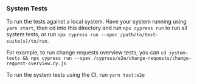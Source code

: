 ### System Tests

To run the tests against a local system. Have your system running using `yarn start`, then cd into this directory and run `npx cypress run` to run all system tests, or run `npx cypress run --spec /path/to/test-suite(s)/to/run`.

For example, to run change requests overview tests, you can `cd system-tests && npx cypress run --spec /cypress/e2e/change-requests/change-request-overview.cy.js`

To run the system tests using the CI, run `yarn test:e2e`